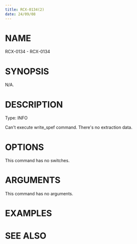 ```yaml
---
title: RCX-0134(2)
date: 24/09/08
---
```


# NAME

RCX-0134 - RCX-0134

# SYNOPSIS

N/A.

# DESCRIPTION

Type: INFO

Can't execute write_spef command. There's no extraction data.

# OPTIONS

This command has no switches.

# ARGUMENTS

This command has no arguments.

# EXAMPLES

# SEE ALSO

